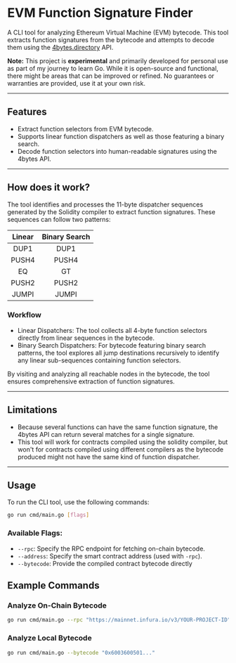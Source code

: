 # EVM Function Signature Finder

A CLI tool for analyzing Ethereum Virtual Machine (EVM) bytecode. This tool extracts function signatures from the bytecode and attempts to decode them using the [4bytes.directory](https://www.4byte.directory/) API.

**Note:** This project is **experimental** and primarily developed for personal use as part of my journey to learn Go. While it is open-source and functional, there might be areas that can be improved or refined. No guarantees or warranties are provided, use it at your own risk.

---

## Features

- Extract function selectors from EVM bytecode.
- Supports linear function dispatchers as well as those featuring a binary search.
- Decode function selectors into human-readable signatures using the 4bytes API.

---

## How does it work?
The tool identifies and processes the 11-byte dispatcher sequences generated by the Solidity compiler to extract function signatures. These sequences can follow two patterns:

| Linear | Binary Search |
|:------:|:-------------:|
|  DUP1  |      DUP1     |
|  PUSH4 |     PUSH4     |
|   EQ   |       GT      |
|  PUSH2 |     PUSH2     |
|  JUMPI |     JUMPI     |

### Workflow
- Linear Dispatchers: The tool collects all 4-byte function selectors directly from linear sequences in the bytecode.
- Binary Search Dispatchers: For bytecode featuring binary search patterns, the tool explores all jump destinations recursively to identify any linear sub-sequences containing function selectors.

By visiting and analyzing all reachable nodes in the bytecode, the tool ensures comprehensive extraction of function signatures.

---

## Limitations

- Because several functions can have the same function signature, the 4bytes API can return several matches for a single signature.
- This tool will work for contracts compiled using the solidity compiler, but won't for contracts compiled using different compilers as the bytecode produced might not have the same kind of function dispatcher.

---

## Usage

To run the CLI tool, use the following commands:

```bash
go run cmd/main.go [flags]

```

### Available Flags:

- `--rpc`: Specify the RPC endpoint for fetching on-chain bytecode.
- `--address`: Specify the smart contract address (used with `-rpc`).
- `--bytecode`: Provide the compiled contract bytecode directly

## Example Commands

### Analyze On-Chain Bytecode

```bash
go run cmd/main.go --rpc "https://mainnet.infura.io/v3/YOUR-PROJECT-ID" --address "0xContractAddress"
```

### Analyze Local Bytecode

```bash
go run cmd/main.go --bytecode "0x6003600501..."
```
